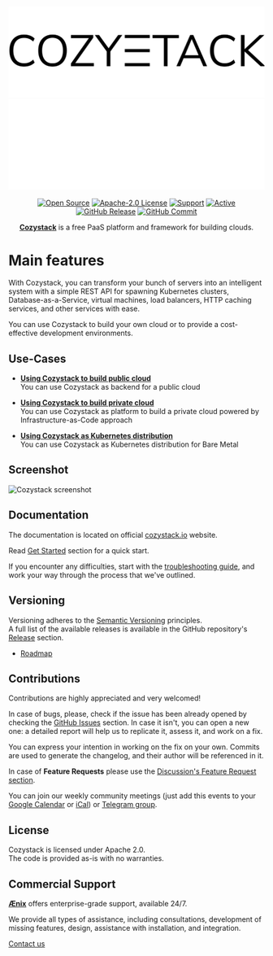 <div align="center">
  <img src=".github/assets/cozystack-logo-black.svg#gh-light-mode-only" alt="Cozystack" />
  <img src=".github/assets/cozystack-logo-white.svg#gh-dark-mode-only" alt="Cozystack" />
</div>

<p align="center">
  <a href="https://opensource.org/"><img src="https://img.shields.io/badge/Open-Source-brightgreen" alt="Open Source"></a>
  <a href="https://opensource.org/licenses/"><img src="https://img.shields.io/github/license/aenix-io/cozystack" alt="Apache-2.0 License"></a>
  <a href="https://aenix.io/contact-us/#meet"><img src="https://img.shields.io/badge/$-support-12a0df.svg?style=flat" alt="Support"></a>
  <a href="https://aenix.io/cozystack/"><img src="http://img.shields.io/badge/Status-Active-green.svg" alt="Active"></a>
  <a href="https://github.com/aenix-io/cozystack"><img src="https://img.shields.io/github/release/aenix-io/cozystack.svg?style=flat" alt="GitHub Release"></a>
  <a href="https://github.com/aenix-io/cozystack"><img src="https://img.shields.io/github/commit-activity/y/aenix-io/cozystack" alt="GitHub Commit"></a>
</p>

<p align="center">
  <a href="https://cozystack.io/"><strong>Cozystack</strong></a> is a free PaaS platform and framework for building clouds.
</p>


# Main features
With Cozystack, you can transform your bunch of servers into an intelligent system with a simple REST API for spawning Kubernetes clusters, Database-as-a-Service, virtual machines, load balancers, HTTP caching services, and other services with ease.

You can use Cozystack to build your own cloud or to provide a cost-effective development environments.  

## Use-Cases

* [**Using Cozystack to build public cloud**](https://cozystack.io/docs/use-cases/public-cloud/)  
You can use Cozystack as backend for a public cloud

* [**Using Cozystack to build private cloud**](https://cozystack.io/docs/use-cases/private-cloud/)  
You can use Cozystack as platform to build a private cloud powered by Infrastructure-as-Code approach

* [**Using Cozystack as Kubernetes distribution**](https://cozystack.io/docs/use-cases/kubernetes-distribution/)  
You can use Cozystack as Kubernetes distribution for Bare Metal

## Screenshot

![Cozystack screenshot](https://cozystack.io/img/screenshot.png)

## Documentation

The documentation is located on official [cozystack.io](https://cozystack.io) website.

Read [Get Started](https://cozystack.io/docs/get-started/) section for a quick start.

If you encounter any difficulties, start with the [troubleshooting guide](https://cozystack.io/docs/troubleshooting/), and work your way through the process that we've outlined.

## Versioning

Versioning adheres to the [Semantic Versioning](http://semver.org/) principles.  
A full list of the available releases is available in the GitHub repository's [Release](https://github.com/aenix-io/cozystack/releases) section.

- [Roadmap](https://github.com/orgs/aenix-io/projects/2)

## Contributions

Contributions are highly appreciated and very welcomed!

In case of bugs, please, check if the issue has been already opened by checking the [GitHub Issues](https://github.com/aenix-io/cozystack/issues) section.
In case it isn't, you can open a new one: a detailed report will help us to replicate it, assess it, and work on a fix.

You can express your intention in working on the fix on your own.
Commits are used to generate the changelog, and their author will be referenced in it.

In case of **Feature Requests** please use the [Discussion's Feature Request section](https://github.com/aenix-io/cozystack/discussions/categories/feature-requests).

You can join our weekly community meetings (just add this events to your [Google Calendar](https://calendar.google.com/calendar?cid=ZTQzZDIxZTVjOWI0NWE5NWYyOGM1ZDY0OWMyY2IxZTFmNDMzZTJlNjUzYjU2ZGJiZGE3NGNhMzA2ZjBkMGY2OEBncm91cC5jYWxlbmRhci5nb29nbGUuY29t) or [iCal](https://calendar.google.com/calendar/ical/e43d21e5c9b45a95f28c5d649c2cb1e1f433e2e653b56dbbda74ca306f0d0f68%40group.calendar.google.com/public/basic.ics)) or [Telegram group](https://t.me/cozystack).

## License

Cozystack is licensed under Apache 2.0.  
The code is provided as-is with no warranties.

## Commercial Support

[**Ænix**](https://aenix.io) offers enterprise-grade support, available 24/7.

We provide all types of assistance, including consultations, development of missing features, design, assistance with installation, and integration.

[Contact us](https://aenix.io/contact/)
